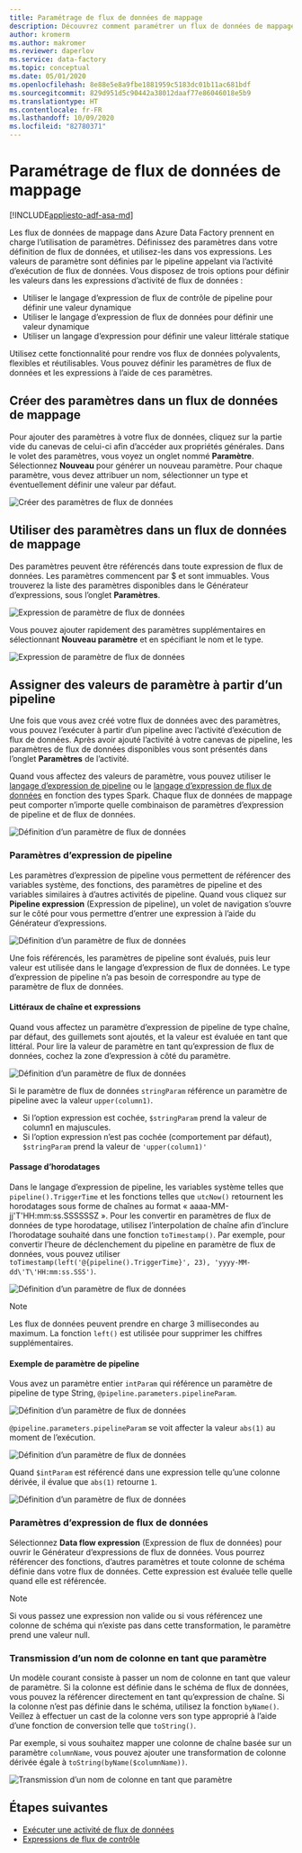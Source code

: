```yaml
---
title: Paramétrage de flux de données de mappage
description: Découvrez comment paramétrer un flux de données de mappage à partir de pipelines Data Factory
author: kromerm
ms.author: makromer
ms.reviewer: daperlov
ms.service: data-factory
ms.topic: conceptual
ms.date: 05/01/2020
ms.openlocfilehash: 8e88e5e8a9fbe1881959c5183dc01b11ac681bdf
ms.sourcegitcommit: 829d951d5c90442a38012daaf77e86046018e5b9
ms.translationtype: HT
ms.contentlocale: fr-FR
ms.lasthandoff: 10/09/2020
ms.locfileid: "82780371"
---
```

# <a name="parameterizing-mapping-data-flows"></a>Paramétrage de flux de données de mappage

[!INCLUDE[appliesto-adf-asa-md](includes/appliesto-adf-asa-md.md)] 

Les flux de données de mappage dans Azure Data Factory prennent en charge l’utilisation de paramètres. Définissez des paramètres dans votre définition de flux de données, et utilisez-les dans vos expressions. Les valeurs de paramètre sont définies par le pipeline appelant via l’activité d’exécution de flux de données. Vous disposez de trois options pour définir les valeurs dans les expressions d’activité de flux de données :

* Utiliser le langage d’expression de flux de contrôle de pipeline pour définir une valeur dynamique
* Utiliser le langage d’expression de flux de données pour définir une valeur dynamique
* Utiliser un langage d’expression pour définir une valeur littérale statique

Utilisez cette fonctionnalité pour rendre vos flux de données polyvalents, flexibles et réutilisables. Vous pouvez définir les paramètres de flux de données et les expressions à l’aide de ces paramètres.

## <a name="create-parameters-in-a-mapping-data-flow"></a>Créer des paramètres dans un flux de données de mappage

Pour ajouter des paramètres à votre flux de données, cliquez sur la partie vide du canevas de celui-ci afin d’accéder aux propriétés générales. Dans le volet des paramètres, vous voyez un onglet nommé **Paramètre**. Sélectionnez **Nouveau** pour générer un nouveau paramètre. Pour chaque paramètre, vous devez attribuer un nom, sélectionner un type et éventuellement définir une valeur par défaut.

![Créer des paramètres de flux de données](media/data-flow/create-params.png "Créer des paramètres de flux de données")

## <a name="use-parameters-in-a-mapping-data-flow"></a>Utiliser des paramètres dans un flux de données de mappage 

Des paramètres peuvent être référencés dans toute expression de flux de données. Les paramètres commencent par $ et sont immuables. Vous trouverez la liste des paramètres disponibles dans le Générateur d’expressions, sous l’onglet **Paramètres**.

![Expression de paramètre de flux de données](media/data-flow/parameter-expression.png "Expression de paramètre de flux de données")

Vous pouvez ajouter rapidement des paramètres supplémentaires en sélectionnant **Nouveau paramètre** et en spécifiant le nom et le type.

![Expression de paramètre de flux de données](media/data-flow/new-parameter-expression.png "Expression de paramètre de flux de données")

## <a name="assign-parameter-values-from-a-pipeline"></a>Assigner des valeurs de paramètre à partir d’un pipeline

Une fois que vous avez créé votre flux de données avec des paramètres, vous pouvez l’exécuter à partir d’un pipeline avec l’activité d’exécution de flux de données. Après avoir ajouté l’activité à votre canevas de pipeline, les paramètres de flux de données disponibles vous sont présentés dans l’onglet **Paramètres** de l’activité.

Quand vous affectez des valeurs de paramètre, vous pouvez utiliser le [langage d’expression de pipeline](control-flow-expression-language-functions.md) ou le [langage d’expression de flux de données](data-flow-expression-functions.md) en fonction des types Spark. Chaque flux de données de mappage peut comporter n’importe quelle combinaison de paramètres d’expression de pipeline et de flux de données.

![Définition d’un paramètre de flux de données](media/data-flow/parameter-assign.png "Définition d’un paramètre de flux de données")

### <a name="pipeline-expression-parameters"></a>Paramètres d’expression de pipeline

Les paramètres d’expression de pipeline vous permettent de référencer des variables système, des fonctions, des paramètres de pipeline et des variables similaires à d’autres activités de pipeline. Quand vous cliquez sur **Pipeline expression** (Expression de pipeline), un volet de navigation s’ouvre sur le côté pour vous permettre d’entrer une expression à l’aide du Générateur d’expressions.

![Définition d’un paramètre de flux de données](media/data-flow/parameter-pipeline.png "Définition d’un paramètre de flux de données")

Une fois référencés, les paramètres de pipeline sont évalués, puis leur valeur est utilisée dans le langage d’expression de flux de données. Le type d’expression de pipeline n’a pas besoin de correspondre au type de paramètre de flux de données. 

#### <a name="string-literals-vs-expressions"></a>Littéraux de chaîne et expressions

Quand vous affectez un paramètre d’expression de pipeline de type chaîne, par défaut, des guillemets sont ajoutés, et la valeur est évaluée en tant que littéral. Pour lire la valeur de paramètre en tant qu’expression de flux de données, cochez la zone d’expression à côté du paramètre.

![Définition d’un paramètre de flux de données](media/data-flow/string-parameter.png "Définition d’un paramètre de flux de données")

Si le paramètre de flux de données `stringParam` référence un paramètre de pipeline avec la valeur `upper(column1)`. 

- Si l’option expression est cochée, `$stringParam` prend la valeur de column1 en majuscules.
- Si l’option expression n’est pas cochée (comportement par défaut), `$stringParam` prend la valeur de `'upper(column1)'`

#### <a name="passing-in-timestamps"></a>Passage d’horodatages

Dans le langage d’expression de pipeline, les variables système telles que `pipeline().TriggerTime` et les fonctions telles que `utcNow()` retournent les horodatages sous forme de chaînes au format « aaaa-MM-jj\'T\'HH:mm:ss.SSSSSSZ ». Pour les convertir en paramètres de flux de données de type horodatage, utilisez l’interpolation de chaîne afin d’inclure l’horodatage souhaité dans une fonction `toTimestamp()`. Par exemple, pour convertir l’heure de déclenchement du pipeline en paramètre de flux de données, vous pouvez utiliser `toTimestamp(left('@{pipeline().TriggerTime}', 23), 'yyyy-MM-dd\'T\'HH:mm:ss.SSS')`. 

![Définition d’un paramètre de flux de données](media/data-flow/parameter-timestamp.png "Définition d’un paramètre de flux de données")

> [!NOTE]
> Les flux de données peuvent prendre en charge 3 millisecondes au maximum. La fonction `left()` est utilisée pour supprimer les chiffres supplémentaires.

#### <a name="pipeline-parameter-example"></a>Exemple de paramètre de pipeline

Vous avez un paramètre entier `intParam` qui référence un paramètre de pipeline de type String, `@pipeline.parameters.pipelineParam`. 

![Définition d’un paramètre de flux de données](media/data-flow/parameter-pipeline-2.png "Définition d’un paramètre de flux de données")

`@pipeline.parameters.pipelineParam` se voit affecter la valeur `abs(1)` au moment de l’exécution.

![Définition d’un paramètre de flux de données](media/data-flow/parameter-pipeline-4.png "Définition d’un paramètre de flux de données")

Quand `$intParam` est référencé dans une expression telle qu’une colonne dérivée, il évalue que `abs(1)` retourne `1`. 

![Définition d’un paramètre de flux de données](media/data-flow/parameter-pipeline-3.png "Définition d’un paramètre de flux de données")

### <a name="data-flow-expression-parameters"></a>Paramètres d’expression de flux de données

Sélectionnez **Data flow expression** (Expression de flux de données) pour ouvrir le Générateur d’expressions de flux de données. Vous pourrez référencer des fonctions, d’autres paramètres et toute colonne de schéma définie dans votre flux de données. Cette expression est évaluée telle quelle quand elle est référencée.

> [!NOTE]
> Si vous passez une expression non valide ou si vous référencez une colonne de schéma qui n’existe pas dans cette transformation, le paramètre prend une valeur null.


### <a name="passing-in-a-column-name-as-a-parameter"></a>Transmission d’un nom de colonne en tant que paramètre

Un modèle courant consiste à passer un nom de colonne en tant que valeur de paramètre. Si la colonne est définie dans le schéma de flux de données, vous pouvez la référencer directement en tant qu’expression de chaîne. Si la colonne n’est pas définie dans le schéma, utilisez la fonction `byName()`. Veillez à effectuer un cast de la colonne vers son type approprié à l’aide d’une fonction de conversion telle que `toString()`.

Par exemple, si vous souhaitez mapper une colonne de chaîne basée sur un paramètre `columnName`, vous pouvez ajouter une transformation de colonne dérivée égale à `toString(byName($columnName))`.

![Transmission d’un nom de colonne en tant que paramètre](media/data-flow/parameterize-column-name.png "Transmission d’un nom de colonne en tant que paramètre")

## <a name="next-steps"></a>Étapes suivantes
* [Exécuter une activité de flux de données](control-flow-execute-data-flow-activity.md)
* [Expressions de flux de contrôle](control-flow-expression-language-functions.md)
